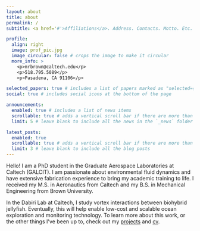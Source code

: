 ```yaml
---
layout: about
title: about
permalink: /
subtitle: <a href='#'>Affiliations</a>. Address. Contacts. Motto. Etc.

profile:
  align: right
  image: prof_pic.jpg
  image_circular: false # crops the image to make it circular
  more_info: >
    <p>mrbrown@caltech.edu</p>
    <p>518.795.5089</p>
    <p>Pasadena, CA 91106</p>

selected_papers: true # includes a list of papers marked as "selected={true}"
social: true # includes social icons at the bottom of the page

announcements:
  enabled: true # includes a list of news items
  scrollable: true # adds a vertical scroll bar if there are more than 3 news items
  limit: 5 # leave blank to include all the news in the `_news` folder

latest_posts:
  enabled: true
  scrollable: true # adds a vertical scroll bar if there are more than 3 new posts items
  limit: 3 # leave blank to include all the blog posts
---
```


Hello! I am a PhD student in the Graduate Aerospace Laboratories at Caltech (GALCIT). I am passionate about environmental fluid dynamics and have extensive fabrication experience to bring my academic training to life. I received my M.S. in Aeronautics from Caltech and my B.S. in Mechanical Engineering from Brown University. 

In the Dabiri Lab at Caltech, I study vortex interactions between biohybrid jellyfish. Eventually, this will help enable low-cost and scalable ocean exploration and monitoring technology. To learn more about this work, or the other things I've been up to, check out my [projects](/projects/) and [cv](/cv/).

